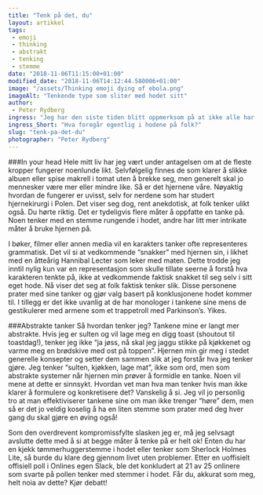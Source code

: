 ```yaml
---
title: "Tenk på det, du"
layout: artikkel 
tags: 
 - emoji
 - thinking
 - abstrakt
 - tenking
 - stemme
date: "2018-11-06T11:15:00+01:00"
modified_date: "2018-11-06T14:12:44.580006+01:00"
image: "/assets/Thinking emoji dying of ebola.png"
imageAlt: "Tenkende type som sliter med hodet sitt"
author:
 - Peter Rydberg
ingress: "Jeg har den siste tiden blitt oppmerksom på at ikke alle har samme tankesett. Nei, jeg tenker ikke på “respekter andres ulike personligheter bla bla bla” og sånt tull. Her sikter jeg til det faktum at enkelte personer tenker med en fysisk stemme i hodet, mens andre personer er normale. Hvis slike utsagn fornærmer deg, eller du er mer forvirret enn en dement person på et trap-party, vil jeg bare anbefale deg å lese videre."
ingress_Short: "Hva foregår egentlig i hodene på folk?"
slug: "tenk-pa-det-du"
photographer: "Peter Rydberg"
---
```

###In your head
Hele mitt liv har jeg vært under antagelsen om at de fleste kropper fungerer noenlunde likt. Selvfølgelig finnes de som klarer å slikke albuen eller spise makrell i tomat uten å brekke seg, men generelt skal jo mennesker være mer eller mindre like. Så er det hjernene våre. Nøyaktig hvordan de fungerer er uvisst, selv for nerdene som har studert hjernekirurgi i Polen. Det viser seg dog, rent anekdotisk, at folk tenker ulikt også. Du hørte riktig. Det er tydeligvis flere måter å oppfatte en tanke på. Noen tenker med en stemme rungende i hodet, andre har litt mer intrikate måter å bruke hjernen på.

I bøker, filmer eller annen media vil en karakters tanker ofte representeres grammatisk. Det vil si at vedkommende “snakker” med hjernen sin, i likhet med en åtteårig Hannibal Lecter som leker med maten. Dette trodde jeg inntil nylig kun var en representasjon som skulle tillate seerne å forstå hva karakteren tenkte på, ikke at vedkommende faktisk snakket til seg selv i sitt eget hode. Nå viser det seg at folk faktisk tenker slik. Disse personene prater med sine tanker og gjør valg basert på konklusjonene hodet kommer til. I tillegg er det ikke uvanlig at de har monologer i tankene sine mens de gestikulerer med armene som et trappetroll med Parkinson’s. Yikes.

###Abstrakte tanker
Så hvordan tenker jeg? Tankene mine er langt mer abstrakte. Hvis jeg er sulten og vil lage meg en digg toast (shoutout til toastdag!), tenker jeg ikke “ja jøss, nå skal jeg jaggu stikke på kjøkkenet og varme meg en brødskive med ost på toppen”. Hjernen min gir meg i stedet generelle konsepter og setter dem sammen slik at jeg forstår hva jeg tenker gjøre. Jeg tenker “sulten, kjøkken, lage mat”, ikke som ord, men som abstrakte systemer når hjernen min prøver å formidle en tanke. Noen vil mene at dette er sinnsykt. Hvordan vet man hva man tenker hvis man ikke klarer å formulere og konkretisere det? Vanskelig å si. Jeg vil jo personlig tro at man effektiviserer tankene sine om man ikke trenger “høre” dem, men så er det jo veldig koselig å ha en liten stemme som prater med deg hver gang du skal gjøre en øving også!

Som den overdrevent kompromissfylte slasken jeg er, må jeg selvsagt avslutte dette med å si at begge måter å tenke på er helt ok! Enten du har en kjekk tømmerhuggerstemme i hodet eller tenker som Sherlock Holmes Lite, så burde du klare deg gjennom livet uten problemer. Etter en uoffisielt offisiell poll i Onlines egen Slack, ble det konkludert at 21 av 25 onlinere som svarte på pollen tenker med stemmer i hodet. Får du, akkurat som meg, helt noia av dette? Kjør debatt!